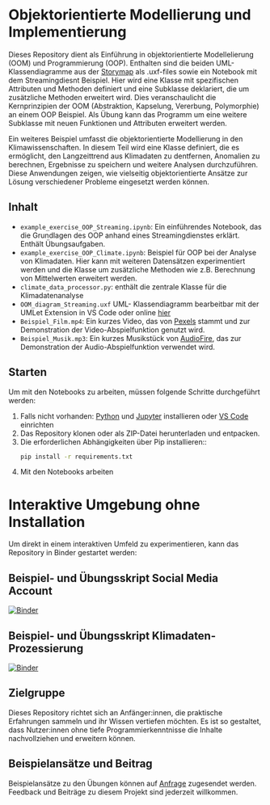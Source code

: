 # Objektorientierte Modellierung und Implementierung

Dieses Repository dient als Einführung in objektorientierte Modellelierung (OOM) und Programmierung (OOP). Enthalten sind die beiden UML-Klassendiagramme aus der [Storymap](https://storymaps.arcgis.com/stories/dd9d06f89a63400c96927de117a5b28a) als .uxf-files sowie ein Notebook mit dem Streamingdiesnt Beispiel. 
Hier wird eine Klasse mit spezifischen Attributen und Methoden definiert und eine Subklasse deklariert, die um zusätzliche Methoden erweitert wird. Dies veranschaulicht die Kernprinzipien der OOM (Abstraktion, Kapselung, Vererbung, Polymorphie) an einem OOP Beispiel. Als Übung kann das Programm um eine weitere Subklasse mit neuen Funktionen und Attributen erweitert werden.

Ein weiteres Beispiel umfasst die objektorientierte Modellierung in den Klimawissenschaften. In diesem Teil wird eine Klasse definiert, die es ermöglicht, den Langzeittrend aus Klimadaten zu dentfernen, Anomalien zu berechnen, Ergebnisse zu speichern und weitere Analysen durchzuführen. Diese Anwendungen zeigen, wie vielseitig objektorientierte Ansätze zur Lösung verschiedener Probleme eingesetzt werden können.

## Inhalt

- `example_exercise_OOP_Streaming.ipynb`: Ein einführendes Notebook, das die Grundlagen des OOP anhand eines Streamingdienstes erklärt. Enthält Übungsaufgaben.
- `example_exercise_OOP_Climate.ipynb`: Beispiel für OOP bei der Analyse von Klimadaten. Hier kann mit weiteren Datensätzen experimentiert werden und die Klasse um zusätzliche Methoden wie z.B. Berechnung von Mittelwerten erweitert werden.  
- `climate_data_processor.py`: enthält die zentrale Klasse für die Klimadatenanalyse  
- `OOM_diagram_Streaming.uxf` UML- Klassendiagramm bearbeitbar mit der UMLet Extension in VS Code oder online [hier](https://www.umletino.com/umletino.html)  
- `Beispiel_Film.mp4`: Ein kurzes Video, das von [Pexels](https://www.pexels.com) stammt und zur Demonstration der Video-Abspielfunktion genutzt wird.
- `Beispiel_Musik.mp3`: Ein kurzes Musikstück von [AudioFire](https://www.audiofire.com), das zur Demonstration der Audio-Abspielfunktion verwendet wird.


## Starten

Um mit den Notebooks zu arbeiten, müssen folgende Schritte durchgeführt werden:


1. Falls nicht vorhanden: [Python](https://www.python.org/downloads/) und [Jupyter](https://jupyter.org/install) installieren oder [VS Code](https://github.com/STEMJulesCoast/CO2_Emissions/blob/5b73a4c37699245143b63fa18969e78a799a6a94/README.md)  einrichten
2. Das Repository klonen oder als ZIP-Datei herunterladen und entpacken.
3. Die erforderlichen Abhängigkeiten über Pip installieren::
   ```bash
   pip install -r requirements.txt
   ```
4. Mit den Notebooks arbeiten

# Interaktive Umgebung ohne Installation

Um direkt in einem interaktiven Umfeld zu experimentieren, kann das Repository in Binder gestartet werden:

## Beispiel- und Übungsskript Social Media Account  

[![Binder](https://mybinder.org/badge_logo.svg)](https://mybinder.org/v2/gh/STEMJulesCoast/HandsOn_OOM/main?labpath=example_exercise_OOP_Streaming.ipynb)

## Beispiel- und Übungsskript Klimadaten-Prozessierung 

[![Binder](https://mybinder.org/badge_logo.svg)](https://mybinder.org/v2/gh/STEMJulesCoast/HandsOn_OOM/main?labpath=example_exercise_OOP_Climate.ipynb)

## Zielgruppe

Dieses Repository richtet sich an Anfänger:innen, die praktische Erfahrungen sammeln und ihr Wissen vertiefen möchten. Es ist so gestaltet, dass Nutzer:innen ohne tiefe Programmierkenntnisse die Inhalte nachvollziehen und erweitern können.


## Beispielansätze und Beitrag

Beispielansätze zu den Übungen können auf [Anfrage](mailto:koehler@nat.hamburg) zugesendet werden. Feedback und Beiträge zu diesem Projekt sind jederzeit willkommen.
